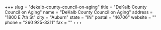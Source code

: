 +++
slug = "dekalb-county-council-on-aging"
title = "DeKalb County Council on Aging"
name = "DeKalb County Council on Aging"
address = "1800 E 7th St"
city = "Auburn"
state = "IN"
postal = "46706"
website = ""
phone = "260 925-3311"
fax = ""
+++
